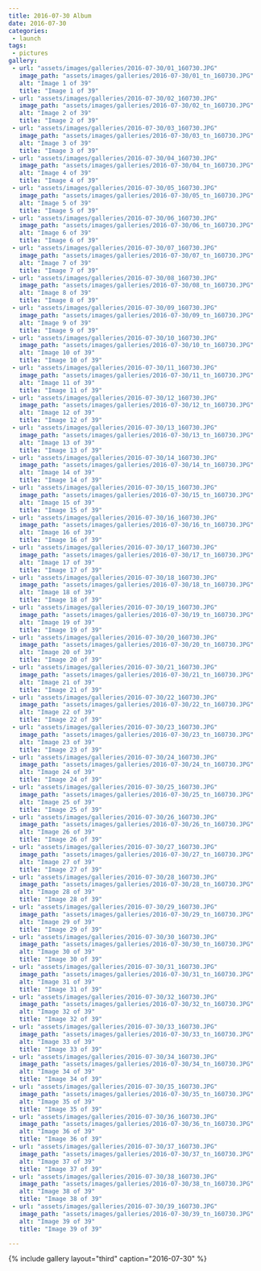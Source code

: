 ```yaml
---
title: 2016-07-30 Album
date: 2016-07-30
categories:
 - launch
tags:
 - pictures
gallery:
 - url: "assets/images/galleries/2016-07-30/01_160730.JPG"
   image_path: "assets/images/galleries/2016-07-30/01_tn_160730.JPG"
   alt: "Image 1 of 39"
   title: "Image 1 of 39"
 - url: "assets/images/galleries/2016-07-30/02_160730.JPG"
   image_path: "assets/images/galleries/2016-07-30/02_tn_160730.JPG"
   alt: "Image 2 of 39"
   title: "Image 2 of 39"
 - url: "assets/images/galleries/2016-07-30/03_160730.JPG"
   image_path: "assets/images/galleries/2016-07-30/03_tn_160730.JPG"
   alt: "Image 3 of 39"
   title: "Image 3 of 39"
 - url: "assets/images/galleries/2016-07-30/04_160730.JPG"
   image_path: "assets/images/galleries/2016-07-30/04_tn_160730.JPG"
   alt: "Image 4 of 39"
   title: "Image 4 of 39"
 - url: "assets/images/galleries/2016-07-30/05_160730.JPG"
   image_path: "assets/images/galleries/2016-07-30/05_tn_160730.JPG"
   alt: "Image 5 of 39"
   title: "Image 5 of 39"
 - url: "assets/images/galleries/2016-07-30/06_160730.JPG"
   image_path: "assets/images/galleries/2016-07-30/06_tn_160730.JPG"
   alt: "Image 6 of 39"
   title: "Image 6 of 39"
 - url: "assets/images/galleries/2016-07-30/07_160730.JPG"
   image_path: "assets/images/galleries/2016-07-30/07_tn_160730.JPG"
   alt: "Image 7 of 39"
   title: "Image 7 of 39"
 - url: "assets/images/galleries/2016-07-30/08_160730.JPG"
   image_path: "assets/images/galleries/2016-07-30/08_tn_160730.JPG"
   alt: "Image 8 of 39"
   title: "Image 8 of 39"
 - url: "assets/images/galleries/2016-07-30/09_160730.JPG"
   image_path: "assets/images/galleries/2016-07-30/09_tn_160730.JPG"
   alt: "Image 9 of 39"
   title: "Image 9 of 39"
 - url: "assets/images/galleries/2016-07-30/10_160730.JPG"
   image_path: "assets/images/galleries/2016-07-30/10_tn_160730.JPG"
   alt: "Image 10 of 39"
   title: "Image 10 of 39"
 - url: "assets/images/galleries/2016-07-30/11_160730.JPG"
   image_path: "assets/images/galleries/2016-07-30/11_tn_160730.JPG"
   alt: "Image 11 of 39"
   title: "Image 11 of 39"
 - url: "assets/images/galleries/2016-07-30/12_160730.JPG"
   image_path: "assets/images/galleries/2016-07-30/12_tn_160730.JPG"
   alt: "Image 12 of 39"
   title: "Image 12 of 39"
 - url: "assets/images/galleries/2016-07-30/13_160730.JPG"
   image_path: "assets/images/galleries/2016-07-30/13_tn_160730.JPG"
   alt: "Image 13 of 39"
   title: "Image 13 of 39"
 - url: "assets/images/galleries/2016-07-30/14_160730.JPG"
   image_path: "assets/images/galleries/2016-07-30/14_tn_160730.JPG"
   alt: "Image 14 of 39"
   title: "Image 14 of 39"
 - url: "assets/images/galleries/2016-07-30/15_160730.JPG"
   image_path: "assets/images/galleries/2016-07-30/15_tn_160730.JPG"
   alt: "Image 15 of 39"
   title: "Image 15 of 39"
 - url: "assets/images/galleries/2016-07-30/16_160730.JPG"
   image_path: "assets/images/galleries/2016-07-30/16_tn_160730.JPG"
   alt: "Image 16 of 39"
   title: "Image 16 of 39"
 - url: "assets/images/galleries/2016-07-30/17_160730.JPG"
   image_path: "assets/images/galleries/2016-07-30/17_tn_160730.JPG"
   alt: "Image 17 of 39"
   title: "Image 17 of 39"
 - url: "assets/images/galleries/2016-07-30/18_160730.JPG"
   image_path: "assets/images/galleries/2016-07-30/18_tn_160730.JPG"
   alt: "Image 18 of 39"
   title: "Image 18 of 39"
 - url: "assets/images/galleries/2016-07-30/19_160730.JPG"
   image_path: "assets/images/galleries/2016-07-30/19_tn_160730.JPG"
   alt: "Image 19 of 39"
   title: "Image 19 of 39"
 - url: "assets/images/galleries/2016-07-30/20_160730.JPG"
   image_path: "assets/images/galleries/2016-07-30/20_tn_160730.JPG"
   alt: "Image 20 of 39"
   title: "Image 20 of 39"
 - url: "assets/images/galleries/2016-07-30/21_160730.JPG"
   image_path: "assets/images/galleries/2016-07-30/21_tn_160730.JPG"
   alt: "Image 21 of 39"
   title: "Image 21 of 39"
 - url: "assets/images/galleries/2016-07-30/22_160730.JPG"
   image_path: "assets/images/galleries/2016-07-30/22_tn_160730.JPG"
   alt: "Image 22 of 39"
   title: "Image 22 of 39"
 - url: "assets/images/galleries/2016-07-30/23_160730.JPG"
   image_path: "assets/images/galleries/2016-07-30/23_tn_160730.JPG"
   alt: "Image 23 of 39"
   title: "Image 23 of 39"
 - url: "assets/images/galleries/2016-07-30/24_160730.JPG"
   image_path: "assets/images/galleries/2016-07-30/24_tn_160730.JPG"
   alt: "Image 24 of 39"
   title: "Image 24 of 39"
 - url: "assets/images/galleries/2016-07-30/25_160730.JPG"
   image_path: "assets/images/galleries/2016-07-30/25_tn_160730.JPG"
   alt: "Image 25 of 39"
   title: "Image 25 of 39"
 - url: "assets/images/galleries/2016-07-30/26_160730.JPG"
   image_path: "assets/images/galleries/2016-07-30/26_tn_160730.JPG"
   alt: "Image 26 of 39"
   title: "Image 26 of 39"
 - url: "assets/images/galleries/2016-07-30/27_160730.JPG"
   image_path: "assets/images/galleries/2016-07-30/27_tn_160730.JPG"
   alt: "Image 27 of 39"
   title: "Image 27 of 39"
 - url: "assets/images/galleries/2016-07-30/28_160730.JPG"
   image_path: "assets/images/galleries/2016-07-30/28_tn_160730.JPG"
   alt: "Image 28 of 39"
   title: "Image 28 of 39"
 - url: "assets/images/galleries/2016-07-30/29_160730.JPG"
   image_path: "assets/images/galleries/2016-07-30/29_tn_160730.JPG"
   alt: "Image 29 of 39"
   title: "Image 29 of 39"
 - url: "assets/images/galleries/2016-07-30/30_160730.JPG"
   image_path: "assets/images/galleries/2016-07-30/30_tn_160730.JPG"
   alt: "Image 30 of 39"
   title: "Image 30 of 39"
 - url: "assets/images/galleries/2016-07-30/31_160730.JPG"
   image_path: "assets/images/galleries/2016-07-30/31_tn_160730.JPG"
   alt: "Image 31 of 39"
   title: "Image 31 of 39"
 - url: "assets/images/galleries/2016-07-30/32_160730.JPG"
   image_path: "assets/images/galleries/2016-07-30/32_tn_160730.JPG"
   alt: "Image 32 of 39"
   title: "Image 32 of 39"
 - url: "assets/images/galleries/2016-07-30/33_160730.JPG"
   image_path: "assets/images/galleries/2016-07-30/33_tn_160730.JPG"
   alt: "Image 33 of 39"
   title: "Image 33 of 39"
 - url: "assets/images/galleries/2016-07-30/34_160730.JPG"
   image_path: "assets/images/galleries/2016-07-30/34_tn_160730.JPG"
   alt: "Image 34 of 39"
   title: "Image 34 of 39"
 - url: "assets/images/galleries/2016-07-30/35_160730.JPG"
   image_path: "assets/images/galleries/2016-07-30/35_tn_160730.JPG"
   alt: "Image 35 of 39"
   title: "Image 35 of 39"
 - url: "assets/images/galleries/2016-07-30/36_160730.JPG"
   image_path: "assets/images/galleries/2016-07-30/36_tn_160730.JPG"
   alt: "Image 36 of 39"
   title: "Image 36 of 39"
 - url: "assets/images/galleries/2016-07-30/37_160730.JPG"
   image_path: "assets/images/galleries/2016-07-30/37_tn_160730.JPG"
   alt: "Image 37 of 39"
   title: "Image 37 of 39"
 - url: "assets/images/galleries/2016-07-30/38_160730.JPG"
   image_path: "assets/images/galleries/2016-07-30/38_tn_160730.JPG"
   alt: "Image 38 of 39"
   title: "Image 38 of 39"
 - url: "assets/images/galleries/2016-07-30/39_160730.JPG"
   image_path: "assets/images/galleries/2016-07-30/39_tn_160730.JPG"
   alt: "Image 39 of 39"
   title: "Image 39 of 39"

---
```


{% include gallery layout="third" caption="2016-07-30" %}
